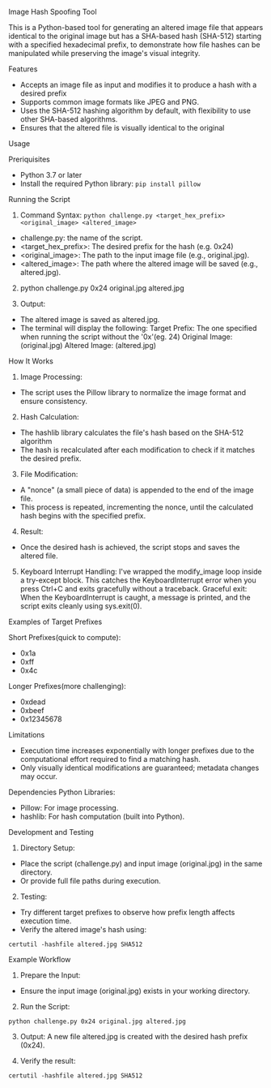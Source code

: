 Image Hash Spoofing Tool

This is a Python-based tool for generating an altered image file that appears identical to the original image but has a SHA-based hash (SHA-512) starting with a specified hexadecimal prefix, to demonstrate how file hashes can be manipulated while preserving the image's visual integrity.


Features
 - Accepts an image file as input and modifies it to produce a hash with a desired prefix
 - Supports common image formats like JPEG and PNG.
 - Uses the SHA-512 hashing algorithm by default, with flexibility to use other SHA-based algorithms.
 - Ensures that the altered file is visually identical to the original

 Usage 

 Preriquisites
 - Python 3.7 or later
 - Install the required Python library:
 ``` pip install pillow ```

Running the Script

1. Command Syntax:
``` python challenge.py <target_hex_prefix> <original_image> <altered_image>  ```

- challenge.py: the name of the script.
- <target_hex_prefix>: The desired prefix for the hash (e.g. 0x24)
- <original_image>: The path to the input image file (e.g., original.jpg).
- <altered_image>: The path where the altered image will be saved (e.g., altered.jpg).

2. python challenge.py 0x24 original.jpg altered.jpg

3. Output:
- The altered image is saved as altered.jpg.
- The terminal will display the following:
Target Prefix: The one specified when running the script without the '0x'(eg. 24)
Original Image: (original.jpg)
Altered Image: (altered.jpg)

How It Works
1. Image Processing:
- The script uses the Pillow library to normalize the image format and ensure consistency.

2. Hash Calculation:
- The hashlib library calculates the file's hash based on the SHA-512 algorithm
- The hash is recalculated after each modification to check if it matches the desired prefix.

3. File Modification:
- A "nonce" (a small piece of data) is appended to the end of the image file.
- This process is repeated, incrementing the nonce, until the calculated hash begins with the specified prefix.

4. Result:
- Once the desired hash is achieved, the script stops and saves the altered file.

5. Keyboard Interrupt Handling: I've wrapped the modify_image loop inside a try-except block. This catches the KeyboardInterrupt error when you press Ctrl+C and exits gracefully without a traceback.
Graceful exit: When the KeyboardInterrupt is caught, a message is printed, and the script exits cleanly using sys.exit(0).


Examples of Target Prefixes

Short Prefixes(quick to compute):
- 0x1a
- 0xff
- 0x4c

Longer Prefixes(more challenging):
- 0xdead
- 0xbeef
- 0x12345678

Limitations
- Execution time increases exponentially with longer prefixes due to the computational effort required to find a matching hash.
- Only visually identical modifications are guaranteed; metadata changes may occur.

Dependencies
Python Libraries:
- Pillow: For image processing.
- hashlib: For hash computation (built into Python).

Development and Testing
1. Directory Setup:
- Place the script (challenge.py) and input image (original.jpg) in the same directory.
- Or provide full file paths during execution.
2. Testing:
- Try different target prefixes to observe how prefix length affects execution time.
- Verify the altered image's hash using:

``` certutil -hashfile altered.jpg SHA512 ```


Example Workflow
1. Prepare the Input:
- Ensure the input image (original.jpg) exists in your working directory.

2. Run the Script:

``` python challenge.py 0x24 original.jpg altered.jpg ```

3. Output:
A new file altered.jpg is created with the desired hash prefix (0x24).

4. Verify the result:

``` certutil -hashfile altered.jpg SHA512 ```













